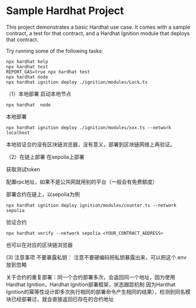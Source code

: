 # Sample Hardhat Project

This project demonstrates a basic Hardhat use case. It comes with a sample contract, a test for that contract, and a Hardhat Ignition module that deploys that contract.

Try running some of the following tasks:

```shell
npx hardhat help
npx hardhat test
REPORT_GAS=true npx hardhat test
npx hardhat node
npx hardhat ignition deploy ./ignition/modules/Lock.ts
```

（1）本地部署
启动本地节点
```
npx hardhat  node
```

本地部署
```
npx hardhat ignition deploy ./ignition/modules/xxx.ts --network localhost
```

本地验证合约没有区块链浏览器，没有意义，部署到区块链网络上再验证。


（2）在链上部署
在sepolia上部署

获取测试token

配置rpc地址，如果不是公共网就用别的平台（一般会有免费额度）

部署合约在链上，以sepolia为例
```
npx hardhat ignition deploy ignition/modules/counter.ts --network sepolia
```

验证合约
```
npx hardhat verify --network sepolia <YOUR_CONTRACT_ADDRESS>
```
也可以在对应的区块链浏览器


(3) 注意事项
不要暴露私钥：
注意不要硬编码把私钥暴露出来，可以把这个.env放到忽略

关于合约的重复部署：同一个合约部署多次，会返回同一个地址，因为使用Hardhat Ignition，Hardhat Ignition部署框架，状态跟踪机制
因为Hardhat Ignition的幂等性设计即多次执行相同的部署命令产生相同的结果），检测到同名模块已经部署过，就会直接返回已存在的合约地址


